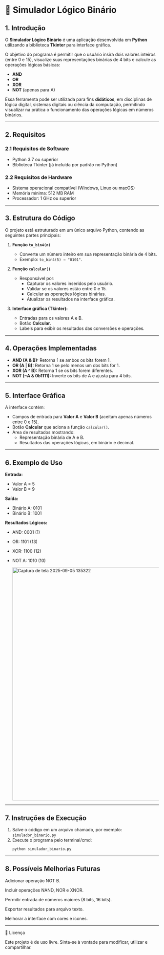 # 📘 Simulador Lógico Binário

## 1. Introdução
O **Simulador Lógico Binário** é uma aplicação desenvolvida em **Python** utilizando a biblioteca **Tkinter** para interface gráfica.  

O objetivo do programa é permitir que o usuário insira dois valores inteiros (entre 0 e 15), visualize suas representações binárias de 4 bits e calcule as operações lógicas básicas:

- **AND**
- **OR**
- **XOR**
- **NOT** (apenas para A)

Essa ferramenta pode ser utilizada para fins **didáticos**, em disciplinas de lógica digital, sistemas digitais ou ciência da computação, permitindo visualizar na prática o funcionamento das operações lógicas em números binários.

---

## 2. Requisitos

### 2.1 Requisitos de Software
- Python 3.7 ou superior  
- Biblioteca Tkinter (já incluída por padrão no Python)

### 2.2 Requisitos de Hardware
- Sistema operacional compatível (Windows, Linux ou macOS)  
- Memória mínima: 512 MB RAM  
- Processador: 1 GHz ou superior  

---

## 3. Estrutura do Código
O projeto está estruturado em um único arquivo Python, contendo as seguintes partes principais:

1. **Função `to_bin4(n)`**
   - Converte um número inteiro em sua representação binária de 4 bits.  
   - Exemplo: `to_bin4(5) → "0101"`.  

2. **Função `calcular()`**
   - Responsável por:  
     - Capturar os valores inseridos pelo usuário.  
     - Validar se os valores estão entre 0 e 15.  
     - Calcular as operações lógicas binárias.  
     - Atualizar os resultados na interface gráfica.  

3. **Interface gráfica (Tkinter):**
   - Entradas para os valores A e B.  
   - Botão **Calcular**.  
   - Labels para exibir os resultados das conversões e operações.  

---

## 4. Operações Implementadas
- **AND (A & B):** Retorna 1 se ambos os bits forem 1.  
- **OR (A | B):** Retorna 1 se pelo menos um dos bits for 1.  
- **XOR (A ^ B):** Retorna 1 se os bits forem diferentes.  
- **NOT (~A & 0b1111):** Inverte os bits de A e ajusta para 4 bits.  

---

## 5. Interface Gráfica
A interface contém:  
- Campos de entrada para **Valor A** e **Valor B** (aceitam apenas números entre 0 e 15).  
- Botão **Calcular** que aciona a função `calcular()`.  
- Área de resultados mostrando:  
  - Representação binária de A e B.  
  - Resultados das operações lógicas, em binário e decimal.  

---

## 6. Exemplo de Uso

**Entrada:**
- Valor A = 5  
- Valor B = 9  

**Saída:**

- Binário A: 0101
- Binário B: 1001

**Resultados Lógicos:**
- AND: 0001 (1)
- OR: 1101 (13)
- XOR: 1100 (12)
- NOT A: 1010 (10)
  
  <img width="1342" height="763" alt="Captura de tela 2025-09-05 135322" src="https://github.com/user-attachments/assets/28008486-7a48-4e55-ba48-528db4e6a649" />

---

## 7. Instruções de Execução
1. Salve o código em um arquivo chamado, por exemplo:  
   `simulador_binario.py`  
2. Execute o programa pelo terminal/cmd:  
   ```bash
   python simulador_binario.py

---

## 8. Possíveis Melhorias Futuras

Adicionar operação NOT B.

Incluir operações NAND, NOR e XNOR.

Permitir entrada de números maiores (8 bits, 16 bits).

Exportar resultados para arquivo texto.

Melhorar a interface com cores e ícones.

---

📜 Licença

Este projeto é de uso livre.
Sinta-se à vontade para modificar, utilizar e compartilhar.


